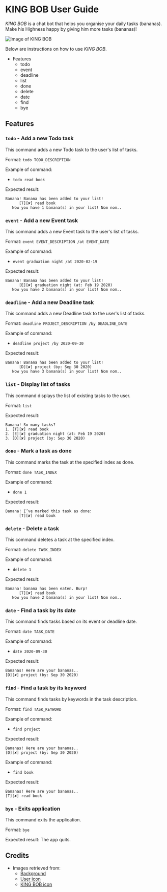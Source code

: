 # KING BOB User Guide

_KING BOB_ is a chat bot that helps you organise your daily tasks (bananas). Make his Highness happy by giving him more 
tasks (bananas)!
 
![Image of KING BOB](https://raw.githubusercontent.com/kkangs0226/ip/master/docs/Ui.png)
 
Below are instructions on how to use _KING BOB_.

- Features
  - todo 
  - event
  - deadline 
  - list
  - done
  - delete
  - date
  - find
  - bye  
  
 ## Features
  
### `todo` - Add a new Todo task
This command adds a new Todo task to the user's list of tasks.

Format: 
`todo TODO_DESCRIPTION`

Example of command:
- `todo read book` 

Expected result:
```
Banana! Banana has been added to your list!
      [T][✘] read book
   Now you have 1 banana(s) in your list! Nom nom..
```

### `event` - Add a new Event task
This command adds a new Event task to the user's list of tasks.

Format: 
`event EVENT_DESCRIPTION /at EVENT_DATE`

Example of command:
- `event graduation night /at 2020-02-19`

Expected result:
```
Banana! Banana has been added to your list!
      [E][✘] graduation night (at: Feb 19 2020)
   Now you have 2 banana(s) in your list! Nom nom..
```

### `deadline` - Add a new Deadline task
This command adds a new Deadline task to the user's list of tasks.


Format:
`deadline PROJECT_DESCRIPTION /by DEADLINE_DATE`

Example of command:
- `deadline project /by 2020-09-30`

Expected result:
```
Banana! Banana has been added to your list!
      [D][✘] project (by: Sep 30 2020)
   Now you have 3 banana(s) in your list! Nom nom..
```

### `list` - Display list of tasks 
This command displays the list of existing tasks to the user. 

Format:
`list`

Expected result:
```
Banana! So many tasks?
1. [T][✘] read book
2. [E][✘] graduation night (at: Feb 19 2020)
3. [D][✘] project (by: Sep 30 2020)
```

### `done` - Mark a task as done
This command marks the task at the specified index as done. 

Format:
`done TASK_INDEX`

Example of command:
- `done 1`

Expected result:
```
Banana! I’ve marked this task as done:
      [T][✘] read book
```

### `delete` - Delete a task 
This command deletes a task at the specified index. 

Format:
`delete TASK_INDEX`

Example of command:
- `delete 1`

Expected result:
```
Banana! banana has been eaten. Burp!
      [T][✘] read book
   Now you have 2 banana(s) in your list! Nom nom..
```

### `date` - Find a task by its date
This command finds tasks based on its event or deadline date. 

Format:
`date TASK_DATE`

Example of command:
- `date 2020-09-30`

Expected result: 
```
Bananas! Here are your bananas..
[D][✘] project (by: Sep 30 2020)
```

### `find` - Find a task by its keyword
This command finds tasks by keywords in the task description. 

Format: 
`find TASK_KEYWORD`

Example of command:
- `find project`

Expected result: 
```
Bananas! Here are your bananas..
[D][✘] project (by: Sep 30 2020)
```

Example of command: 
- `find book`  

Expected result: 
```
Bananas! Here are your bananas..
[T][✘] read book
```

### `bye` - Exits application
This command exits the application. 

Format:
`bye`

Expected result:
The app quits. 
  
  
## Credits

* Images retrieved from:
  * [Background](https://www.pinterest.co.kr/pin/661114420275950559/)
  * [User icon](https://www.pinterest.com/pin/484559241150248458/)
  * [KING BOB icon](https://despicableme.fandom.com/wiki/Bob)